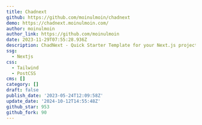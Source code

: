 ```yaml
---
title: Chadnext
github: https://github.com/moinulmoin/chadnext
demo: https://chadnext.moinulmoin.com/
author: moinulmoin
author_link: https://github.com/moinulmoin
date: 2023-11-29T07:55:28.936Z
description: ChadNext - Quick Starter Template for your Next.js project.
ssg:
  - Nextjs
css:
  - Tailwind
  - PostCSS
cms: []
category: []
draft: false
publish_date: '2023-05-24T12:09:58Z'
update_date: '2024-10-12T14:55:48Z'
github_star: 953
github_fork: 90
---
```


